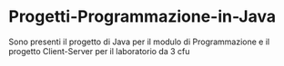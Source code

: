 # Progetti-Programmazione-in-Java
Sono presenti il progetto di Java per il modulo di Programmazione e il progetto Client-Server per il laboratorio da 3 cfu
